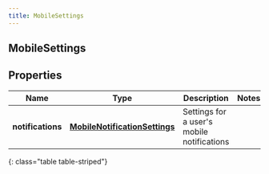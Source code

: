 ```yaml
---
title: MobileSettings
---
```

## MobileSettings


## Properties

| Name | Type | Description | Notes |
| ------------ | ------------- | ------------- | ------------- |
| **notifications** | <!----><!---->[**MobileNotificationSettings**](MobileNotificationSettings.html)<!----> | Settings for a user's mobile notifications |  |
{: class="table table-striped"}



